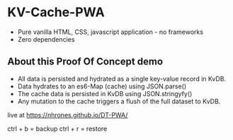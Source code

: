 # KV-Cache-PWA
  - Pure vanilla HTML, CSS, javascript application - no frameworks
  - Zero dependencies

## About this Proof Of Concept demo
 - All data is persisted and hydrated as a single key-value record in KvDB.       
 - Data hydrates to an es6-Map (cache) using JSON.parse()    
 - The cache data is persisted in KvDB using JSON.stringyfy()    
 - Any mutation to the cache triggers a flush of the full dataset to KvDB.    

live at https://nhrones.github.io/DT-PWA/

ctrl + b = backup
ctrl + r = restore